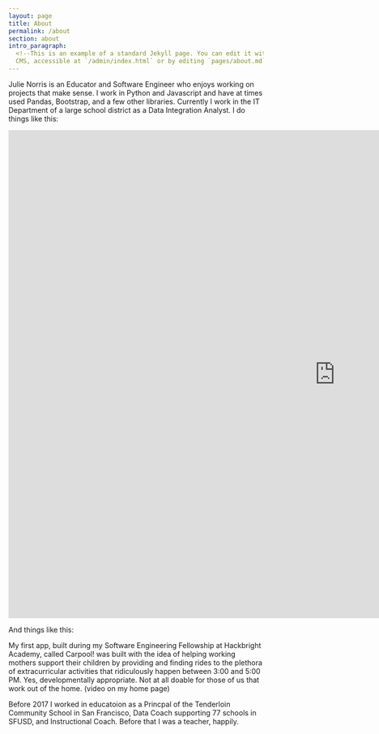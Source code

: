 ```yaml
---
layout: page
title: About
permalink: /about
section: about
intro_paragraph:
  <!--This is an example of a standard Jekyll page. You can edit it with Netlify
  CMS, accessible at `/admin/index.html` or by editing `pages/about.md` in a text editor.-->
--- 
```

Julie Norris is an Educator and Software Engineer who enjoys working on projects that make sense. I work in Python and Javascript and have at times used Pandas, Bootstrap, and a few other libraries. Currently I work in the IT Department of a large school district as a Data Integration Analyst. I do things like this:

<iframe width="1290" height="963" seamless frameborder="0" scrolling="no" src="https://docs.google.com/spreadsheets/d/e/2PACX-1vQvnO5DtwLEqBUeMVLJp2G3ZisodwC2nzEYV71olZOKD2ex0XnGiaXxgkxN4SJOh_GNSuvgKZdYcYUe/pubchart?oid=1725015505&amp;format=interactive"></iframe>

And things like this:



My first app, built during my Software Engineering Fellowship at Hackbright Academy, called Carpool! was built with the idea of helping working mothers support their children by providing and finding rides to the plethora of extracurricular activities that ridiculously happen between 3:00 and 5:00 PM. Yes, developmentally appropriate. Not at all doable for those of us that work out of the home. (video on my home page)

Before 2017 I worked in educatoion as a Princpal of the Tenderloin Community School in San Francisco, Data Coach supporting 77 schools in SFUSD, and Instructional Coach. Before that I was a teacher, happily. 
